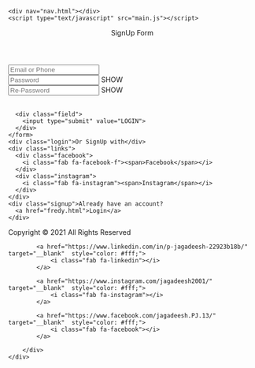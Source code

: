 
<!DOCTYPE html>
<html>
<head>
    <title>Responsive Transparent Login Form Using HTML & CSS</title>
    <meta name="viewport" content="width=device-width, initial-scale=1.0">
    <link rel="stylesheet" href="fredo.css" integrity="sha512-iBBXm8fW90+nuLcSKlbmrPcLa0OT92xO1BIsZ+ywDWZCvqsWgccV3gFoRBv0z+8dLJgyAHIhR35VZc2oM/gI1w==" crossorigin="anonymous" />
    <link rel="stylesheet" href="fredo.css"
        integrity="sha384-fnmOCqbTlWIlj8LyTjo7mOUStjsKC4pOpQbqyi7RrhN7udi9RwhKkMHpvLbHG9Sr" crossorigin="anonymous" />
    <link href="https://fonts.googleapis.com/css?family=Dosis" rel="stylesheet" />
    <link rel="stylesheet" href="fredo.css">
    
</head>
<body>
   
    <div nav="nav.html"></div>
    <script type="text/javascript" src="main.js"></script>
<script>
function includeHTML() {
  var z, i, elmnt, file, xhttp;
  /*loop through a collection of all HTML elements:*/
  z = document.getElementsByTagName("*");
  for (i = 0; i < z.length; i++) {
    elmnt = z[i];
    /*search for elements with a certain atrribute:*/
    file = elmnt.getAttribute("nav");
    if (file) {
      /*make an HTTP request using the attribute value as the file name:*/
      xhttp = new XMLHttpRequest();
      xhttp.onreadystatechange = function() {
        if (this.readyState == 4) {
          if (this.status == 200) {elmnt.innerHTML = this.responseText;}
          if (this.status == 404) {elmnt.innerHTML = "Page not found.";}
          /*remove the attribute, and call this function once more:*/
          elmnt.removeAttribute("nav");
          includeHTML();
        }
      }      
      xhttp.open("GET", file, true);
      xhttp.send();
      /*exit the function:*/
      return;
    }
  }
};
</script>

<div class="bg-img">
  <div class="content">
    <header>SignUp Form</header>
     <form action="http://Fredscotts.github.io" method="POST">
      <div class="field">
        <span class="fa fa-user"></span>
        <input type="text" required placeholder="Email or Phone">
      </div>
      <div class="field space">
        <span class="fa fa-lock"></span>
        <input type="password" class="pass-key" required placeholder="Password">
        <span class="show">SHOW</span>
      </div>
      <div class="field space">
        <span class="fa fa-lock"></span>
        <input type="re-password" class="pass-key" required placeholder="Re-Password">
        <span class="show">SHOW</span>
      </div>
      <div class="pass">
        <a href="#"></a>
      </div>
      <br>
      

      

      <div class="field">
        <input type="submit" value="LOGIN">
      </div>
    </form>
    <div class="login">Or SignUp with</div>
    <div class="links">
      <div class="facebook">
        <i class="fab fa-facebook-f"><span>Facebook</span></i>
      </div>
      <div class="instagram">
        <i class="fab fa-instagram"><span>Instagram</span></i>
      </div>
    </div>
    <div class="signup">Already have an account?
      <a href="fredy.html">Login</a>
    </div>
  </div>
</div>







<script>
includeHTML();
</script>
<script src="fredo.js"></script>





<footer id="main-footer">
    <div class="footer-content container">
        <p>
            Copyright &copy; 2021 All Rights Reserved
        </p>
        <div class="social">
            <a href="http://Fredscotts.github.io" target="__blank"  style="color: #fff;">
                <i class="fab fa-github"></i>
            </a>

            <a href="https://www.linkedin.com/in/p-jagadeesh-22923b18b/" target="__blank"  style="color: #fff;">
                <i class="fab fa-linkedin"></i>
            </a>
            
            <a href="https://www.instagram.com/jagadeesh2001/" target="__blank"  style="color: #fff;">
                <i class="fab fa-instagram"></i>
            </a>

            <a href="https://www.facebook.com/jagadeesh.PJ.13/" target="__blank"  style="color: #fff;">
                <i class="fab fa-facebook"></i>
            </a>

        </div>
    </div>
</footer>

</body>
</html>
